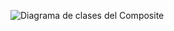 ![Diagrama de clases del Composite](https://github.com/mathiasuy/patron-observer-cpp/blob/master/diagrama.png?raw=true)